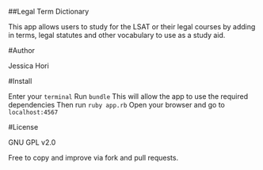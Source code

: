 ##Legal Term Dictionary

This app allows users to study for the LSAT or their legal courses
by adding in terms, legal statutes and other vocabulary to use as a study aid.

#Author

Jessica Hori


#Install

Enter your `terminal`
Run `bundle`
This will allow the app to use the required dependencies
Then run `ruby app.rb`
Open your browser and go to `localhost:4567`

#License

GNU GPL v2.0

Free to copy and improve via fork and pull requests.
